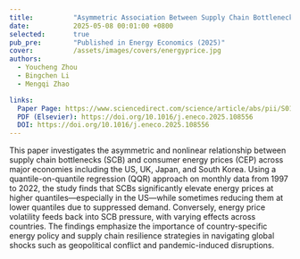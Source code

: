 ```yaml
---
title:          "Asymmetric Association Between Supply Chain Bottlenecks and Consumer Energy Prices: Evidence from Quantile-on-Quantile Approach"
date:           2025-05-08 00:01:00 +0800
selected:       true
pub_pre:        "Published in Energy Economics (2025)"
cover:          /assets/images/covers/energyprice.jpg
authors:
  - Youcheng Zhou
  - Bingchen Li
  - Mengqi Zhao

links:
  Paper Page: https://www.sciencedirect.com/science/article/abs/pii/S0140988325003809
  PDF (Elsevier): https://doi.org/10.1016/j.eneco.2025.108556
  DOI: https://doi.org/10.1016/j.eneco.2025.108556
---
```


This paper investigates the asymmetric and nonlinear relationship between supply chain bottlenecks (SCB) and consumer energy prices (CEP) across major economies including the US, UK, Japan, and South Korea. Using a quantile-on-quantile regression (QQR) approach on monthly data from 1997 to 2022, the study finds that SCBs significantly elevate energy prices at higher quantiles—especially in the US—while sometimes reducing them at lower quantiles due to suppressed demand. Conversely, energy price volatility feeds back into SCB pressure, with varying effects across countries. The findings emphasize the importance of country-specific energy policy and supply chain resilience strategies in navigating global shocks such as geopolitical conflict and pandemic-induced disruptions.
